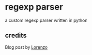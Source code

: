 # regexp parser

a custom regexp parser written in python

## credits

Blog post by [Lorenzo](https://github.com/lorenzofelletti)
